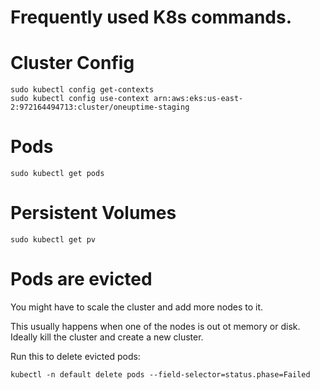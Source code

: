 # Frequently used K8s commands.

# Cluster Config

```
sudo kubectl config get-contexts
sudo kubectl config use-context arn:aws:eks:us-east-2:972164494713:cluster/oneuptime-staging
```

# Pods

```
sudo kubectl get pods
```

# Persistent Volumes

```
sudo kubectl get pv
```

# Pods are evicted

You might have to scale the cluster and add more nodes to it.

This usually happens when one of the nodes is out ot memory or disk. Ideally kill the cluster and create a new cluster.

Run this to delete evicted pods:

```
kubectl -n default delete pods --field-selector=status.phase=Failed
```
